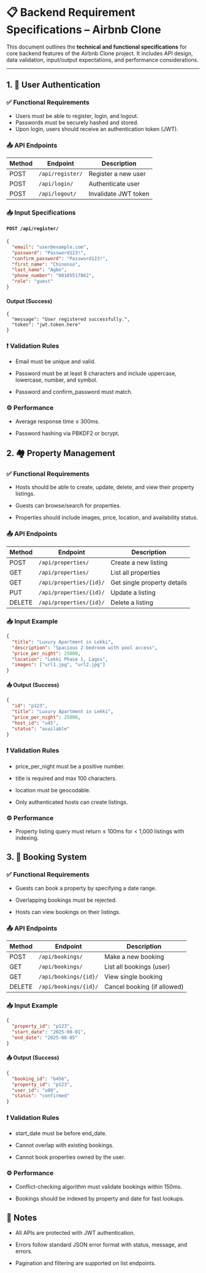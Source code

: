 # 📋 Backend Requirement Specifications – Airbnb Clone

This document outlines the **technical and functional specifications** for core backend features of the Airbnb Clone project. It includes API design, data validation, input/output expectations, and performance considerations.

---

## 1. 🔐 User Authentication

### ✅ Functional Requirements
- Users must be able to register, login, and logout.
- Passwords must be securely hashed and stored.
- Upon login, users should receive an authentication token (JWT).

### 📤 API Endpoints

| Method | Endpoint        | Description             |
|--------|-----------------|-------------------------|
| POST   | `/api/register/` | Register a new user     |
| POST   | `/api/login/`    | Authenticate user       |
| POST   | `/api/logout/`   | Invalidate JWT token    |

### 📥 Input Specifications

#### `POST /api/register/`
```json
{
  "email": "user@example.com",
  "password": "Password123!",
  "confirm_password": "Password123!",
  "first_name": "Chinonso",
  "last_name": "Agbo",
  "phone_number": "08105517862",
  "role": "guest"
}
```

#### Output (Success)
```
{
  "message": "User registered successfully.",
  "token": "jwt.token.here"
}
```

### ❗ Validation Rules
- Email must be unique and valid.

- Password must be at least 8 characters and include uppercase, lowercase, number, and symbol.

- Password and confirm_password must match.

### ⚙️ Performance
- Average response time ≤ 300ms.

- Password hashing via PBKDF2 or bcrypt.


## 2. 🏘️ Property Management
### ✅ Functional Requirements
- Hosts should be able to create, update, delete, and view their property listings.

- Guests can browse/search for properties.

- Properties should include images, price, location, and availability status.

### 📤 API Endpoints
| Method | Endpoint                | Description                 |
| ------ | ----------------------- | --------------------------- |
| POST   | `/api/properties/`      | Create a new listing        |
| GET    | `/api/properties/`      | List all properties         |
| GET    | `/api/properties/{id}/` | Get single property details |
| PUT    | `/api/properties/{id}/` | Update a listing            |
| DELETE | `/api/properties/{id}/` | Delete a listing            |


### 📥 Input Example
```json
{
  "title": "Luxury Apartment in Lekki",
  "description": "Spacious 2-bedroom with pool access",
  "price_per_night": 25000,
  "location": "Lekki Phase 1, Lagos",
  "images": ["url1.jpg", "url2.jpg"]
}

```

#### 📤 Output (Success)
```json
{
  "id": "p123",
  "title": "Luxury Apartment in Lekki",
  "price_per_night": 25000,
  "host_id": "u45",
  "status": "available"
}
```

### ❗ Validation Rules
- price_per_night must be a positive number.

- title is required and max 100 characters.

- location must be geocodable.

- Only authenticated hosts can create listings.

### ⚙️ Performance
- Property listing query must return ≤ 100ms for < 1,000 listings with indexing.


## 3. 📅 Booking System
### ✅ Functional Requirements
- Guests can book a property by specifying a date range.

- Overlapping bookings must be rejected.

- Hosts can view bookings on their listings.

### 📤 API Endpoints
| Method | Endpoint              | Description                 |
| ------ | --------------------- | --------------------------- |
| POST   | `/api/bookings/`      | Make a new booking          |
| GET    | `/api/bookings/`      | List all bookings (user)    |
| GET    | `/api/bookings/{id}/` | View single booking         |
| DELETE | `/api/bookings/{id}/` | Cancel booking (if allowed) |


### 📥 Input Example
```json
{
  "property_id": "p123",
  "start_date": "2025-08-01",
  "end_date": "2025-08-05"
}
```

#### 📤 Output (Success)
```json
{
  "booking_id": "b456",
  "property_id": "p123",
  "user_id": "u89",
  "status": "confirmed"
}
```

### ❗ Validation Rules
- start_date must be before end_date.

- Cannot overlap with existing bookings.

- Cannot book properties owned by the user.

### ⚙️ Performance
- Conflict-checking algorithm must validate bookings within 150ms.

- Bookings should be indexed by property and date for fast lookups.

## 📝 Notes
- All APIs are protected with JWT authentication.

- Errors follow standard JSON error format with status, message, and errors.

- Pagination and filtering are supported on list endpoints.
